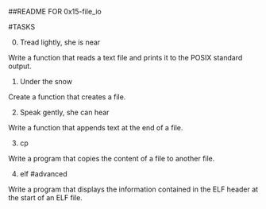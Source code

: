 ##README FOR 0x15-file_io

#TASKS

0. Tread lightly, she is near

Write a function that reads a text file and prints it to the POSIX standard output.

1. Under the snow

Create a function that creates a file.

2. Speak gently, she can hear

Write a function that appends text at the end of a file.

3. cp

Write a program that copies the content of a file to another file.

4. elf
#advanced

Write a program that displays the information contained in the ELF header at the start of an ELF file.
